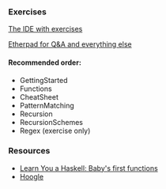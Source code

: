 ### Exercises
[The IDE with exercises](https://www.fpcomplete.com/user/tobiasgw/hands-on-haskell-1)

[Etherpad for Q&A and everything else](https://etherpad.mozilla.org/AGsZxrgFgf)

#### Recommended order:
* GettingStarted
* Functions
* CheatSheet
* PatternMatching
* Recursion
* RecursionSchemes
* Regex (exercise only)


### Resources
* [Learn You a Haskell: Baby's first functions](http://learnyouahaskell.com/starting-out#babys-first-functions)
* [Hoogle](https://www.fpcomplete.com/hoogle)
